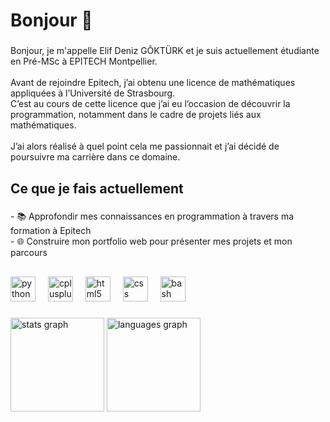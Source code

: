 <h1 align="left">Bonjour 🌟</h1>

###

<p align="left">Bonjour, je m'appelle Elif Deniz GÔKTÜRK et je suis actuellement étudiante en Pré-MSc à EPITECH Montpellier.  <br><br>Avant de rejoindre Epitech, j’ai obtenu une licence de mathématiques appliquées à l’Université de Strasbourg.  <br>C’est au cours de cette licence que j’ai eu l’occasion de découvrir la programmation, notamment dans le cadre de projets liés aux mathématiques.  <br><br>J’ai alors réalisé à quel point cela me passionnait et j’ai décidé de poursuivre ma carrière dans ce domaine.</p>

###

<h2 align="left">Ce que je fais actuellement</h2>

###

<p align="left">- 📚 Approfondir mes connaissances en programmation à travers ma formation à Epitech  <br>- 🌐 Construire mon portfolio web pour présenter mes projets et mon parcours</p>

###

<h2 align="left"></h2>

###

<div align="left">
  <img src="https://cdn.jsdelivr.net/gh/devicons/devicon/icons/python/python-original.svg" height="40" alt="python logo"  />
  <img width="12" />
  <img src="https://cdn.jsdelivr.net/gh/devicons/devicon/icons/cplusplus/cplusplus-original.svg" height="40" alt="cplusplus logo"  />
  <img width="12" />
  <img src="https://cdn.jsdelivr.net/gh/devicons/devicon/icons/html5/html5-original.svg" height="40" alt="html5 logo"  />
  <img width="12" />
  <img src="https://cdn.jsdelivr.net/gh/devicons/devicon/icons/css3/css3-original.svg" height="40" alt="css logo"  />
  <img width="12" />
  <img src="https://cdn.jsdelivr.net/gh/devicons/devicon/icons/bash/bash-original.svg" height="40" alt="bash logo"  />
</div>


###

<div align="left">
  <img src="https://github-readme-stats.vercel.app/api?username=elifdenizg&hide_title=false&hide_rank=false&show_icons=true&include_all_commits=true&count_private=true&disable_animations=false&theme=dracula&locale=en&hide_border=false&order=1" height="150" alt="stats graph"  />
  <img src="https://github-readme-stats.vercel.app/api/top-langs?username=elifdenizg&locale=en&hide_title=false&layout=compact&card_width=320&langs_count=5&theme=dracula&hide_border=false&order=2" height="150" alt="languages graph"  />
</div>

###
